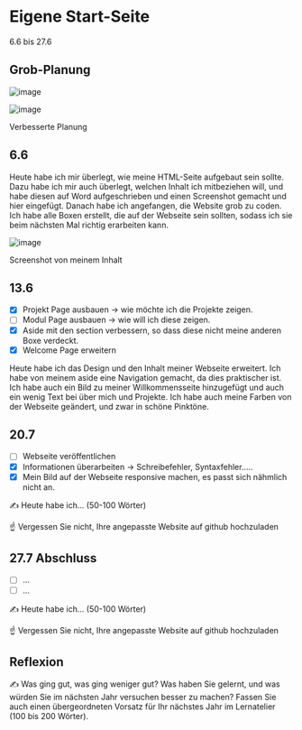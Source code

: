 # Eigene Start-Seite

6.6 bis 27.6

## Grob-Planung

![image](https://github.com/user-attachments/assets/ec78814d-1b31-4a01-ba42-a029087500f5)

![image](https://github.com/user-attachments/assets/95975454-2817-482d-b502-fc67c4535019)

Verbesserte Planung 


## 6.6

Heute habe ich mir überlegt, wie meine HTML-Seite aufgebaut sein sollte. Dazu habe ich mir auch überlegt, welchen Inhalt ich mitbeziehen will, und habe diesen auf Word aufgeschrieben und einen Screenshot gemacht und hier eingefügt. Danach habe ich angefangen, die Website grob zu coden. Ich habe alle Boxen erstellt, die auf der Webseite sein sollten, sodass ich sie beim nächsten Mal richtig erarbeiten kann.

![image](https://github.com/user-attachments/assets/7ff0ff75-e8c7-41e0-860d-fa31f1c4e4b3)

Screenshot von meinem Inhalt


## 13.6

- [x] Projekt Page ausbauen -> wie möchte ich die Projekte zeigen.
- [ ] Modul Page ausbauen -> wie will ich diese zeigen.
- [x] Aside mit den section verbessern, so dass diese nicht meine anderen Boxe verdeckt.
- [x] Welcome Page erweitern

Heute habe ich das Design und den Inhalt meiner Webseite erweitert. Ich habe von meinem aside eine Navigation gemacht, da dies praktischer ist. Ich habe auch ein Bild zu meiner Willkommensseite hinzugefügt und auch ein wenig Text bei über mich und Projekte. Ich habe auch meine Farben von der Webseite geändert, und zwar in schöne Pinktöne.


## 20.7

- [ ] Webseite veröffentlichen
- [x] Informationen überarbeiten -> Schreibefehler, Syntaxfehler.....
- [x] Mein Bild auf der Webseite responsive machen, es passt sich nähmlich nicht an.

✍️ Heute habe ich... (50-100 Wörter)

☝️ Vergessen Sie nicht, Ihre angepasste Website auf github hochzuladen

## 27.7 Abschluss

- [ ] ...
- [ ] ...

✍️ Heute habe ich... (50-100 Wörter)

☝️ Vergessen Sie nicht, Ihre angepasste Website auf github hochzuladen

## Reflexion

✍️ Was ging gut, was ging weniger gut? Was haben Sie gelernt, und was würden Sie im nächsten Jahr versuchen besser zu machen? Fassen Sie auch einen übergeordneten Vorsatz für Ihr nächstes Jahr im Lernatelier (100 bis 200 Wörter).

